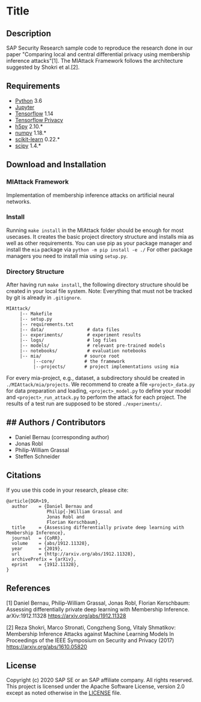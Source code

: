 # Title

## Description
SAP Security Research sample code to reproduce the research done in our paper "Comparing local and central differential privacy using membership inference attacks"[1]. The MIAttack Framework follows the architecture suggested by Shokri et al.[2].

## Requirements
- [Python](https://www.python.org/) 3.6
- [Jupyter](https://jupyter.org/)
- [Tensorflow](https://github.com/tensorflow) 1.14
- [Tensorflow Privacy](https://github.com/tensorflow/privacy)
- [h5py](https://www.h5py.org/) 2.10.*
- [numpy](https://numpy.org/) 1.18.*
- [scikit-learn](https://scikit-learn.org/) 0.22.*
- [scipy](https://scipy.org/) 1.4.*

## Download and Installation
### MIAttack Framework

Implementation of membership inference attacks on artificial neural networks.

### Install

Running `make install` in the MIAttack folder should be enough for most usecases.
It creates the basic project directory structure and installs mia as well as other requirements.
You can use pip as your package manager and install the `mia` package via `python -m pip install -e ./`
For other package managers you need to install mia using `setup.py`.

### Directory Structure

After having run `make install`, the following directory structure should be created in your local 
file system. Note: Everything that must not be tracked by git is already in `.gitignore`.

```
MIAttack/
     |-- Makefile
     |-- setup.py
     |-- requirements.txt
     |-- data/                # data files
     |-- experiments/         # experiment results
     |-- logs/		          # log files
     |-- models/              # relevant pre-trained models
     |-- notebooks/           # evaluation notebooks
     |-- mia/			     # source root
          |--core/		     # the framework
          |--projects/	     # project implementations using mia

```

For every mia-project, e.g., dataset, a subdirectory should be created in `./MIAttack/mia/projects`. 
We recommend to create a file `<project>_data.py` for data preparation and loading, `<project>_model.py` to define your model and `<project>_run_attack.py` to perform the attack for each project. 
The results of a test run are supposed to be stored `./experiments/`. 

## ## Authors / Contributors
 - Daniel Bernau (corresponding author)
 - Jonas Robl
 - Philip-William Grassal
 - Steffen Schneider

 ## Citations
If you use this code in your research, please cite:

```
@article{DGR+19,
  author    = {Daniel Bernau and
               Philip{-}William Grassal and
               Jonas Robl and
               Florian Kerschbaum},
  title     = {Assessing differentially private deep learning with Membership Inference},
  journal   = {CoRR},
  volume    = {abs/1912.11328},
  year      = {2019},
  url       = {http://arxiv.org/abs/1912.11328},
  archivePrefix = {arXiv},
  eprint    = {1912.11328},
}
```

## References
[1] Daniel Bernau, Philip-William Grassal, Jonas Robl, Florian Kerschbaum:
Assessing differentially private deep learning with Membership Inference.
arXiv:1912.11328
https://arxiv.org/abs/1912.11328

[2] Reza Shokri, Marco Stronati, Congzheng Song, Vitaly Shmatikov:
Membership Inference Attacks against Machine Learning Models
In Proceedings of the IEEE Symposium on Security and Privacy (2017)
https://arxiv.org/abs/1610.05820

## License
Copyright (c) 2020 SAP SE or an SAP affiliate company. All rights reserved. This project is licensed under the Apache Software License, version 2.0 except as noted otherwise in the [LICENSE](LICENSES/Apache-2.0.txt) file.

